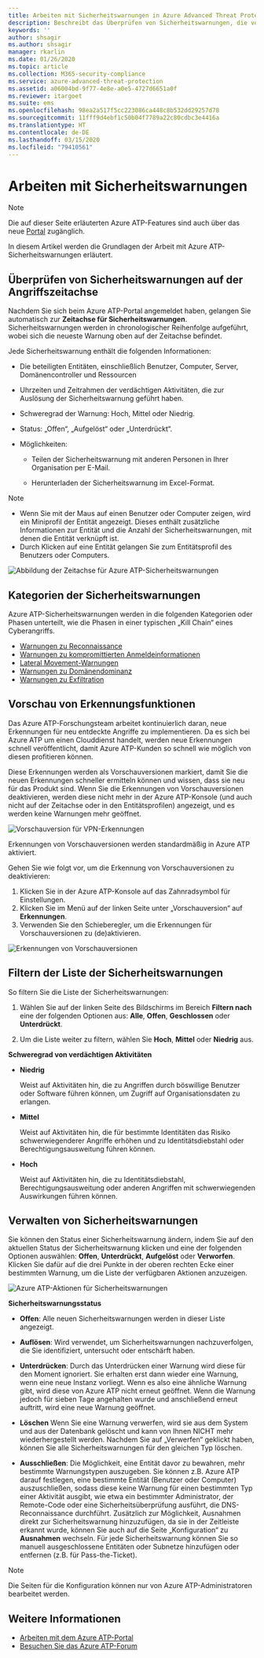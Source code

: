 ```yaml
---
title: Arbeiten mit Sicherheitswarnungen in Azure Advanced Threat Protection
description: Beschreibt das Überprüfen von Sicherheitswarnungen, die von Azure ATP ausgegeben werden
keywords: ''
author: shsagir
ms.author: shsagir
manager: rkarlin
ms.date: 01/26/2020
ms.topic: article
ms.collection: M365-security-compliance
ms.service: azure-advanced-threat-protection
ms.assetid: a06004bd-9f77-4e8e-a0e5-4727d6651a0f
ms.reviewer: itargoet
ms.suite: ems
ms.openlocfilehash: 98ea2a517f5cc223086ca448c8b532dd29257d78
ms.sourcegitcommit: 11fff9d4ebf1c50b04f7789a22c80cdbc3e4416a
ms.translationtype: HT
ms.contentlocale: de-DE
ms.lasthandoff: 03/15/2020
ms.locfileid: "79410561"
---
```

# <a name="working-with-security-alerts"></a>Arbeiten mit Sicherheitswarnungen

> [!NOTE]
> Die auf dieser Seite erläuterten Azure ATP-Features sind auch über das neue [Portal](https://portal.cloudappsecurity.com) zugänglich.

In diesem Artikel werden die Grundlagen der Arbeit mit Azure ATP-Sicherheitswarnungen erläutert.

## <a name="review-security-alerts-on-the-attack-timeline"></a>Überprüfen von Sicherheitswarnungen auf der Angriffszeitachse <a name="review-suspicious-activities-on-the-attack-time-line"></a>

Nachdem Sie sich beim Azure ATP-Portal angemeldet haben, gelangen Sie automatisch zur **Zeitachse für Sicherheitswarnungen**. Sicherheitswarnungen werden in chronologischer Reihenfolge aufgeführt, wobei sich die neueste Warnung oben auf der Zeitachse befindet.

Jede Sicherheitswarnung enthält die folgenden Informationen:

- Die beteiligten Entitäten, einschließlich Benutzer, Computer, Server, Domänencontroller und Ressourcen

- Uhrzeiten und Zeitrahmen der verdächtigen Aktivitäten, die zur Auslösung der Sicherheitswarnung geführt haben.

- Schweregrad der Warnung: Hoch, Mittel oder Niedrig.

- Status: „Offen“, „Aufgelöst“ oder „Unterdrückt“.

- Möglichkeiten:

    - Teilen der Sicherheitswarnung mit anderen Personen in Ihrer Organisation per E-Mail.

    - Herunterladen der Sicherheitswarnung im Excel-Format.

> [!NOTE]
>
> - Wenn Sie mit der Maus auf einen Benutzer oder Computer zeigen, wird ein Miniprofil der Entität angezeigt. Dieses enthält zusätzliche Informationen zur Entität und die Anzahl der Sicherheitswarnungen, mit denen die Entität verknüpft ist.
> - Durch Klicken auf eine Entität gelangen Sie zum Entitätsprofil des Benutzers oder Computers.

![Abbildung der Zeitachse für Azure ATP-Sicherheitswarnungen](media/atp-sa-timeline.png)

## <a name="security-alert-categories"></a>Kategorien der Sicherheitswarnungen

Azure ATP-Sicherheitswarnungen werden in die folgenden Kategorien oder Phasen unterteilt, wie die Phasen in einer typischen „Kill Chain“ eines Cyberangriffs.

- [Warnungen zu Reconnaissance](atp-reconnaissance-alerts.md)
- [Warnungen zu kompromittierten Anmeldeinformationen](atp-compromised-credentials-alerts.md)
- [Lateral Movement-Warnungen](atp-lateral-movement-alerts.md)
- [Warnungen zu Domänendominanz](atp-domain-dominance-alerts.md)
- [Warnungen zu Exfiltration](atp-exfiltration-alerts.md)

## <a name="preview-detections"></a>Vorschau von Erkennungsfunktionen <a name="preview-detections"></a>

Das Azure ATP-Forschungsteam arbeitet kontinuierlich daran, neue Erkennungen für neu entdeckte Angriffe zu implementieren. Da es sich bei Azure ATP um einen Clouddienst handelt, werden neue Erkennungen schnell veröffentlicht, damit Azure ATP-Kunden so schnell wie möglich von diesen profitieren können.

Diese Erkennungen werden als Vorschauversionen markiert, damit Sie die neuen Erkennungen schneller ermitteln können und wissen, dass sie neu für das Produkt sind. Wenn Sie die Erkennungen von Vorschauversionen deaktivieren, werden diese nicht mehr in der Azure ATP-Konsole (und auch nicht auf der Zeitachse oder in den Entitätsprofilen) angezeigt, und es werden keine Warnungen mehr geöffnet.

![Vorschauversion für VPN-Erkennungen](./media/preview-detection-vpn.png)

Erkennungen von Vorschauversionen werden standardmäßig in Azure ATP aktiviert.

Gehen Sie wie folgt vor, um die Erkennung von Vorschauversionen zu deaktivieren:

1. Klicken Sie in der Azure ATP-Konsole auf das Zahnradsymbol für Einstellungen.
2. Klicken Sie im Menü auf der linken Seite unter „Vorschauversion“ auf **Erkennungen**.
3. Verwenden Sie den Schieberegler, um die Erkennungen für Vorschauversionen zu (de)aktivieren.

![Erkennungen von Vorschauversionen](./media/preview-detections.png)

## <a name="filter-security-alerts-list"></a>Filtern der Liste der Sicherheitswarnungen

So filtern Sie die Liste der Sicherheitswarnungen:

1. Wählen Sie auf der linken Seite des Bildschirms im Bereich **Filtern nach** eine der folgenden Optionen aus: **Alle**, **Offen**, **Geschlossen** oder **Unterdrückt**.

2. Um die Liste weiter zu filtern, wählen Sie **Hoch**, **Mittel** oder **Niedrig** aus.

**Schweregrad von verdächtigen Aktivitäten**

- **Niedrig**

    Weist auf Aktivitäten hin, die zu Angriffen durch böswillige Benutzer oder Software führen können, um Zugriff auf Organisationsdaten zu erlangen.

- **Mittel**

    Weist auf Aktivitäten hin, die für bestimmte Identitäten das Risiko schwerwiegenderer Angriffe erhöhen und zu Identitätsdiebstahl oder Berechtigungsausweitung führen können.

- **Hoch**

    Weist auf Aktivitäten hin, die zu Identitätsdiebstahl, Berechtigungsausweitung oder anderen Angriffen mit schwerwiegenden Auswirkungen führen können.

## <a name="managing-security-alerts"></a>Verwalten von Sicherheitswarnungen

Sie können den Status einer Sicherheitswarnung ändern, indem Sie auf den aktuellen Status der Sicherheitswarnung klicken und eine der folgenden Optionen auswählen: **Offen**, **Unterdrückt**, **Aufgelöst** oder **Verworfen**.
Klicken Sie dafür auf die drei Punkte in der oberen rechten Ecke einer bestimmten Warnung, um die Liste der verfügbaren Aktionen anzuzeigen.

![Azure ATP-Aktionen für Sicherheitswarnungen](./media/atp-sa-actions.png)

**Sicherheitswarnungsstatus**

- **Offen**: Alle neuen Sicherheitswarnungen werden in dieser Liste angezeigt.

- **Auflösen**: Wird verwendet, um Sicherheitswarnungen nachzuverfolgen, die Sie identifiziert, untersucht oder entschärft haben.

- **Unterdrücken**: Durch das Unterdrücken einer Warnung wird diese für den Moment ignoriert. Sie erhalten erst dann wieder eine Warnung, wenn eine neue Instanz vorliegt. Wenn es also eine ähnliche Warnung gibt, wird diese von Azure ATP nicht erneut geöffnet. Wenn die Warnung jedoch für sieben Tage angehalten wurde und anschließend erneut auftritt, wird eine neue Warnung geöffnet.

- **Löschen** Wenn Sie eine Warnung verwerfen, wird sie aus dem System und aus der Datenbank gelöscht und kann von Ihnen NICHT mehr wiederhergestellt werden. Nachdem Sie auf „Verwerfen“ geklickt haben, können Sie alle Sicherheitswarnungen für den gleichen Typ löschen.

- **Ausschließen**: Die Möglichkeit, eine Entität davor zu bewahren, mehr bestimmte Warnungstypen auszugeben. Sie können z.B. Azure ATP darauf festlegen, eine bestimmte Entität (Benutzer oder Computer) auszuschließen, sodass diese keine Warnung für einen bestimmten Typ einer Aktivität ausgibt, wie etwa ein bestimmter Administrator, der Remote-Code oder eine Sicherheitsüberprüfung ausführt, die DNS-Reconnaissance durchführt. Zusätzlich zur Möglichkeit, Ausnahmen direkt zur Sicherheitswarnung hinzuzufügen, da sie in der Zeitleiste erkannt wurde, können Sie auch auf die Seite „Konfiguration“ zu **Ausnahmen** wechseln. Für jede Sicherheitswarnung können Sie so manuell ausgeschlossene Entitäten oder Subnetze hinzufügen oder entfernen (z.B. für Pass-the-Ticket).

> [!NOTE]
> Die Seiten für die Konfiguration können nur von Azure ATP-Administratoren bearbeitet werden.

## <a name="see-also"></a>Weitere Informationen

- [Arbeiten mit dem Azure ATP-Portal](workspace-portal.md)
- [Besuchen Sie das Azure ATP-Forum](https://aka.ms/azureatpcommunity)
